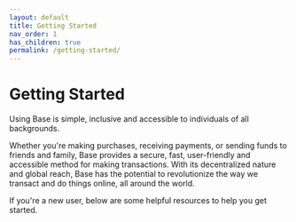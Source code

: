```yaml
---
layout: default
title: Getting Started
nav_order: 1
has_children: true
permalink: /getting-started/
---
```


# Getting Started

Using Base is simple, inclusive and accessible to individuals of all backgrounds.

Whether you're making purchases, receiving payments, or sending funds to friends
and family, Base provides a secure, fast, user-friendly and accessible method
for making transactions. With its decentralized nature and global reach, Base
has the potential to revolutionize the way we transact and do things online, all
around the world.

If you're a new user, below are some helpful resources to help you get started.
